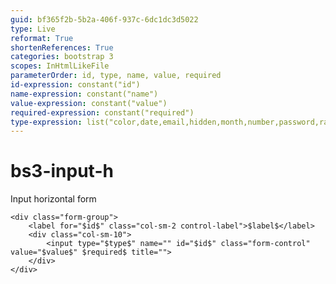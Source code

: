 ```yaml
---
guid: bf365f2b-5b2a-406f-937c-6dc1dc3d5022
type: Live
reformat: True
shortenReferences: True
categories: bootstrap 3
scopes: InHtmlLikeFile
parameterOrder: id, type, name, value, required
id-expression: constant("id")
name-expression: constant("name")
value-expression: constant("value")
required-expression: constant("required")
type-expression: list("color,date,email,hidden,month,number,password,range,search,tel,text,url,week")
---
```


# bs3-input-h

Input horizontal form

```
<div class="form-group">
    <label for="$id$" class="col-sm-2 control-label">$label$</label>
    <div class="col-sm-10">
        <input type="$type$" name="" id="$id$" class="form-control" value="$value$" $required$ title="">
    </div>
</div>
```
